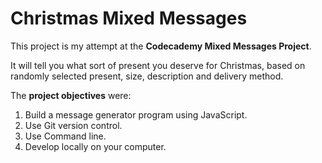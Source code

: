 # Christmas Mixed Messages

This project is my attempt at the **Codecademy Mixed Messages Project**.

It will tell you what sort of present you deserve for Christmas, based on randomly selected present, size, description and delivery method.

The **project objectives** were:
1. Build a message generator program using JavaScript.
2. Use Git version control.
3. Use Command line.
4. Develop locally on your computer.